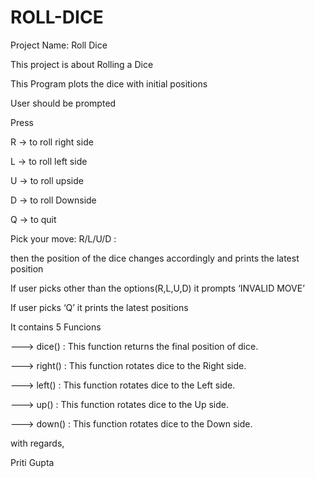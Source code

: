 # ROLL-DICE
Project Name: Roll Dice

This project is about Rolling a Dice

This Program plots the dice with initial positions

User should be prompted

Press

R -> to roll right side

L -> to roll left side

U -> to roll upside

D -> to roll Downside

Q -> to quit


Pick your move: R/L/U/D :

then the position of the dice changes accordingly and prints the latest position

If user picks other than the options(R,L,U,D) it prompts ‘INVALID MOVE’

If user picks ‘Q’ it  prints the latest positions

It contains 5 Funcions

---> dice()  : This function returns the final position of dice.

---> right() : This function rotates dice to the Right side.

---> left()  : This function rotates dice to the Left side.

---> up()    : This function rotates dice to the Up side.

---> down()  : This function rotates dice to the Down side.



with regards,

Priti Gupta
